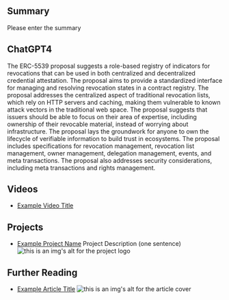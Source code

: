 ## Summary

Please enter the summary

## ChatGPT4

The ERC-5539 proposal suggests a role-based registry of indicators for revocations that can be used in both centralized and decentralized credential attestation. The proposal aims to provide a standardized interface for managing and resolving revocation states in a contract registry. The proposal addresses the centralized aspect of traditional revocation lists, which rely on HTTP servers and caching, making them vulnerable to known attack vectors in the traditional web space. The proposal suggests that issuers should be able to focus on their area of expertise, including ownership of their revocable material, instead of worrying about infrastructure. The proposal lays the groundwork for anyone to own the lifecycle of verifiable information to build trust in ecosystems. The proposal includes specifications for revocation management, revocation list management, owner management, delegation management, events, and meta transactions. The proposal also addresses security considerations, including meta transactions and rights management.

## Videos

- [Example Video Title](https://www.youtube.com/watch?v=TDGq4aeevgY)

## Projects

- [Example Project Name](https://xxxx.xxx/xxxxx) Project Description (one sentence) ![this is an img's alt for the project logo](https://xxxx.xxx/project-logo.xxx)

## Further Reading

- [Example Article Title](https://xxxx.xxx/xxxxx) ![this is an img's alt for the article cover](https://xxxx.xxx/article-cover.xxx)
